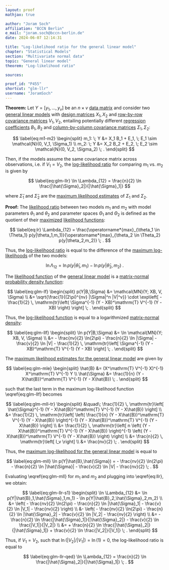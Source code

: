 ```yaml
---
layout: proof
mathjax: true

author: "Joram Soch"
affiliation: "BCCN Berlin"
e_mail: "joram.soch@bccn-berlin.de"
date: 2024-06-07 12:14:31

title: "Log-likelihood ratio for the general linear model"
chapter: "Statistical Models"
section: "Multivariate normal data"
topic: "General linear model"
theorem: "Log-likelihood ratio"

sources:

proof_id: "P455"
shortcut: "glm-llr"
username: "JoramSoch"
---
```



**Theorem:** Let $Y = \left[ y_1, \ldots, y_v \right]$ be an $n \times v$ [data matrix](/D/data) and consider two [general linear models](/D/glm) with [design matrices](/D/glm) $X_1, X_2$ and [row-by-row covariance matrices](/D/glm) $V_1, V_2$, entailing potentially different [regression coefficients](/D/glm) $B_1, B_2$ and [column-by-column covariance matrices](/D/glm) $\Sigma_1, \Sigma_2$:

$$ \label{eq:m1-m2}
\begin{split}
m_1: \; Y &= X_1 B_1 + E_1, \; E_1 \sim \mathcal{N}(0, V_1, \Sigma_1) \\
m_2: \; Y &= X_2 B_2 + E_2, \; E_2 \sim \mathcal{N}(0, V_2, \Sigma_2) \; .
\end{split}
$$

Then, if the models assume the same covariance matrix across observations, i.e. if $V_1 = V_2$, the [log-likelihood ratio](/D/llr) for comparing $m_1$ vs. $m_2$ is given by

$$ \label{eq:glm-llr}
\ln \Lambda_{12} = \frac{n}{2} \ln \frac{|\hat{\Sigma}_2|}{|\hat{\Sigma}_1|}
$$

where $\hat{\Sigma}_1$ and $\hat{\Sigma}_2$ are the [maximum likelihood estimates](/D/mle) of $\Sigma_1$ and $\Sigma_2$.


**Proof:** The [likelihood ratio](/D/lr) between two models $m_1$ and $m_2$ with model parameters $\theta_1$ and $\theta_2$ and parameter spaces $\Theta_1$ and $\Theta_2$ is defined as the quotient of their [maximized](/D/mle) [likelihood functions](/D/lf):

$$ \label{eq:lr}
\Lambda_{12} = \frac{\operatorname*{max}_{\theta_1 \in \Theta_1} p(y|\theta_1,m_1)}{\operatorname*{max}_{\theta_2 \in \Theta_2} p(y|\theta_2,m_2)} \; .
$$

Thus, the [log-likelihood ratio](/D/llr) is equal to the difference of the [maximum log-likelihoods](/D/mll) of the two models:

$$ \label{eq:llr}
\ln \Lambda_{12} = \ln p(y|\hat{\theta}_1,m_1) - \ln p(y|\hat{\theta}_2,m_2) \; .
$$

The [likelihood function](/D/lf) of the [general linear model](/D/glm) is a [matrix-normal probability density function](/P/matn-pdf):

$$ \label{eq:glm-lf}
\begin{split}
p(Y|B,\Sigma)
&= \mathcal{MN}(Y; XB, V, \Sigma) \\
&= \sqrt{\frac{1}{(2\pi)^{nv} |\Sigma|^n |V|^v}} \cdot \exp\left[ -\frac{1}{2} \, \mathrm{tr}\left( \Sigma^{-1} (Y - XB)^\mathrm{T} V^{-1} (Y - XB) \right) \right] \; .
\end{split}
$$

Thus, the [log-likelihood function](/D/llf) is equal to a logarithmized [matrix-normal](/D/matn) [density](/D/pdf):

$$ \label{eq:glm-llf}
\begin{split}
\ln p(Y|B,\Sigma)
&= \ln \mathcal{MN}(Y; XB, V, \Sigma) \\
&= - \frac{nv}{2} \ln(2\pi) - \frac{n}{2} \ln |\Sigma| - \frac{v}{2} \ln |V| - \frac{1}{2} \, \mathrm{tr}\left[ \Sigma^{-1} (Y - XB)^\mathrm{T} V^{-1} (Y - XB) \right] \; .
\end{split}
$$

The [maximum likelihood estimates for the general linear model](/P/glm-mle) are given by

$$ \label{eq:glm-mle}
\begin{split}
\hat{B}      &= (X^\mathrm{T} V^{-1} X)^{-1} X^\mathrm{T} V^{-1} Y \\
\hat{\Sigma} &= \frac{1}{n} (Y - X\hat{B})^\mathrm{T} V^{-1} (Y - X\hat{B}) \; .
\end{split}
$$

such that the last term in the maximum log-likelihood function \eqref{eq:glm-llf} becomes

$$ \label{eq:glm-mll-tr}
\begin{split}
&\quad\; \frac{1}{2} \, \mathrm{tr}\left[ \hat{\Sigma}^{-1} (Y - X\hat{B})^\mathrm{T} V^{-1} (Y - X\hat{B}) \right] \\
&= \frac{1}{2} \, \mathrm{tr}\left[ \left( \frac{1}{n} (Y - X\hat{B})^\mathrm{T} V^{-1} (Y - X\hat{B}) \right)^{-1} (Y - X\hat{B})^\mathrm{T} V^{-1} (Y - X\hat{B}) \right] \\
&= \frac{1}{2} \, \mathrm{tr}\left[ n \left( (Y - X\hat{B})^\mathrm{T} V^{-1} (Y - X\hat{B}) \right)^{-1} \left( (Y - X\hat{B})^\mathrm{T} V^{-1} (Y - X\hat{B}) \right) \right] \\
&= \frac{n}{2} \, \mathrm{tr}\left[ I_v \right] \\
&= \frac{nv}{2} \; .
\end{split}
$$

Thus, the [maximum log-likelihood for the general linear model](/P/glm-mll) is equal to

$$ \label{eq:glm-mll}
\ln p(Y|\hat{B},\hat{\Sigma}) = - \frac{nv}{2} \ln(2\pi) - \frac{n}{2} \ln |\hat{\Sigma}| - \frac{v}{2} \ln |V| - \frac{nv}{2} \; .
$$

Evaluating \eqref{eq:glm-mll} for $m_1$ and $m_2$ and plugging into \eqref{eq:llr}, we obtain:

$$ \label{eq:glm-llr-s1}
\begin{split}
\ln \Lambda_{12}
&= \ln p(Y|\hat{B}_1,\hat{\Sigma}_1,m_1) - \ln p(Y|\hat{B}_2,\hat{\Sigma}_2,m_2) \\
&= \left( - \frac{nv}{2} \ln(2\pi) - \frac{n}{2} \ln |\hat{\Sigma}_1| - \frac{v}{2} \ln |V_1| - \frac{nv}{2} \right) \\
&- \left( - \frac{nv}{2} \ln(2\pi) - \frac{n}{2} \ln |\hat{\Sigma}_2| - \frac{v}{2} \ln |V_2| - \frac{nv}{2} \right) \\
&= - \frac{n}{2} \ln \frac{|\hat{\Sigma}_1|}{|\hat{\Sigma}_2|} - \frac{v}{2} \ln \frac{|V_1|}{|V_2|} \\
&= + \frac{n}{2} \ln \frac{|\hat{\Sigma}_2|}{|\hat{\Sigma}_1|} + \frac{v}{2} \ln \frac{|V_2|}{|V_1|} \; .
\end{split}
$$

Thus, if $V_1 = V_2$, such that $\ln(|V_2|/|V_1|) = \ln(1) = 0$, the log-likelihood ratio is equal to

$$ \label{eq:glm-llr-qed}
\ln \Lambda_{12} = \frac{n}{2} \ln \frac{|\hat{\Sigma}_2|}{|\hat{\Sigma}_1|} \; .
$$